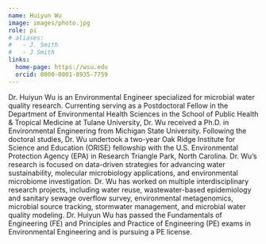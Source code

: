 ```yaml
---
name: Huiyun Wu
image: images/photo.jpg
role: pi
# aliases:
#   - J. Smith
#   - J Smith
links:
  home-page: https://wsu.edu
  orcid: 0000-0001-8935-7759
---
```

Dr. Huiyun Wu is an Environmental Engineer specialized for microbial water quality research. Currenting serving as a Postdoctoral Fellow in the Department of Environmental Health Sciences in the School of Public Health & Tropical Medicine at Tulane University, Dr. Wu received a Ph.D. in Environmental Engineering from Michigan State University. Following the doctoral studies, Dr. Wu undertook a two-year Oak Ridge Institute for Science and Education (ORISE) fellowship with the U.S. Environmental Protection Agency (EPA) in Research Triangle Park, North Carolina. Dr. Wu’s research is focused on data-driven strategies for advancing water sustainability, molecular microbiology applications, and environmental microbiome investigation. Dr. Wu has worked on multiple interdisciplinary research projects, including water reuse, wastewater-based epidemiology and sanitary sewage overflow survey, environmental metagenomics, microbial source tracking, stormwater management, and microbial water quality modeling. Dr. Huiyun Wu has passed the Fundamentals of Engineering (FE) and Principles and Practice of Engineering (PE) exams in Environmental Engineering and is pursuing a PE license. 